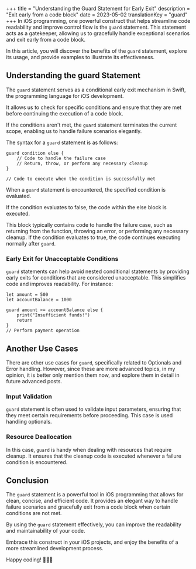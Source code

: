 +++
title = "Understanding the Guard Statement for Early Exit"
description = "Exit early from a code block"
date = 2023-05-02
translationKey = "guard"
+++
In iOS programming, one powerful construct that helps streamline code readability and improve control flow is the `guard` statement. This statement acts as a gatekeeper, allowing us to gracefully handle exceptional scenarios and exit early from a code block. 

In this article, you will discover the benefits of the `guard` statement, explore its usage, and provide examples to illustrate its effectiveness.

## Understanding the guard Statement
The `guard` statement serves as a conditional early exit mechanism in Swift, the programming language for iOS development. 

It allows us to check for specific conditions and ensure that they are met before continuing the execution of a code block. 

If the conditions aren't met, the `guard` statement terminates the current scope, enabling us to handle failure scenarios elegantly.

The syntax for a `guard` statement is as follows:

```
guard condition else {
    // Code to handle the failure case
    // Return, throw, or perform any necessary cleanup
}

// Code to execute when the condition is successfully met
```

When a `guard` statement is encountered, the specified condition is evaluated. 

If the condition evaluates to false, the code within the else block is executed. 

This block typically contains code to handle the failure case, such as returning from the function, throwing an error, or performing any necessary cleanup. If the condition evaluates to true, the code continues executing normally after `guard`.

### Early Exit for Unacceptable Conditions
`guard` statements can help avoid nested conditional statements by providing early exits for conditions that are considered unacceptable. This simplifies code and improves readability. For instance:

```
let amount = 500
let accountBalance = 1000

guard amount <= accountBalance else {
    print("Insufficient funds!")
    return
}
// Perform payment operation

```

## Another Use Cases
There are other use cases for `guard`, specifically related to Optionals and Error handling. However, since these are more advanced topics, in my opinion, it is better only mention them now, and explore them in detail in future advanced posts.

### Input Validation
`guard` statement is often used to validate input parameters, ensuring that they meet certain requirements before proceeding. This case is used handling optionals.

### Resource Deallocation
In this case, `guard` is handy when dealing with resources that require cleanup. It ensures that the cleanup code is executed whenever a failure condition is encountered. 

## Conclusion
The `guard` statement is a powerful tool in iOS programming that allows for clean, concise, and efficient code. It provides an elegant way to handle failure scenarios and gracefully exit from a code block when certain conditions are not met. 

By using the `guard` statement effectively, you can improve the readability and maintainability of your code. 

Embrace this construct in your iOS projects, and enjoy the benefits of a more streamlined development process.

Happy coding! 👨🏻‍💻

